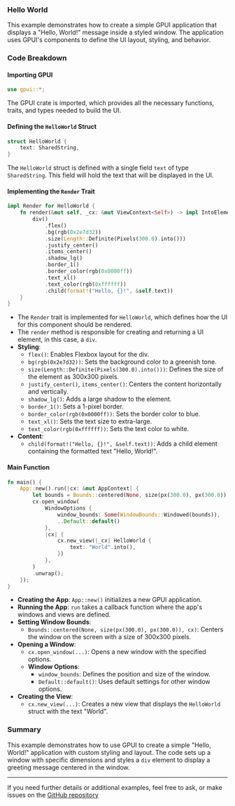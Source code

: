 ### Hello World

This example demonstrates how to create a simple GPUI application that displays a "Hello, World!" message inside a styled window. The application uses GPUI's components to define the UI layout, styling, and behavior.

### Code Breakdown

#### Importing GPUI

```rust
use gpui::*;
```

The GPUI crate is imported, which provides all the necessary functions, traits, and types needed to build the UI.

#### Defining the `HelloWorld` Struct

```rust
struct HelloWorld {
    text: SharedString,
}
```

The `HelloWorld` struct is defined with a single field `text` of type `SharedString`. This field will hold the text that will be displayed in the UI.

#### Implementing the `Render` Trait

```rust
impl Render for HelloWorld {
    fn render(&mut self, _cx: &mut ViewContext<Self>) -> impl IntoElement {
        div()
            .flex()
            .bg(rgb(0x2e7d32))
            .size(Length::Definite(Pixels(300.0).into()))
            .justify_center()
            .items_center()
            .shadow_lg()
            .border_1()
            .border_color(rgb(0x0000ff))
            .text_xl()
            .text_color(rgb(0xffffff))
            .child(format!("Hello, {}!", &self.text))
    }
}
```

- The `Render` trait is implemented for `HelloWorld`, which defines how the UI for this component should be rendered.
- The `render` method is responsible for creating and returning a UI element, in this case, a `div`.
- **Styling**:
  - `flex()`: Enables Flexbox layout for the div.
  - `bg(rgb(0x2e7d32))`: Sets the background color to a greenish tone.
  - `size(Length::Definite(Pixels(300.0).into()))`: Defines the size of the element as 300x300 pixels.
  - `justify_center()`, `items_center()`: Centers the content horizontally and vertically.
  - `shadow_lg()`: Adds a large shadow to the element.
  - `border_1()`: Sets a 1-pixel border.
  - `border_color(rgb(0x0000ff))`: Sets the border color to blue.
  - `text_xl()`: Sets the text size to extra-large.
  - `text_color(rgb(0xffffff))`: Sets the text color to white.
- **Content**:
  - `child(format!("Hello, {}!", &self.text))`: Adds a child element containing the formatted text "Hello, World!".

#### Main Function

```rust
fn main() {
    App::new().run(|cx: &mut AppContext| {
        let bounds = Bounds::centered(None, size(px(300.0), px(300.0)), cx);
        cx.open_window(
            WindowOptions {
                window_bounds: Some(WindowBounds::Windowed(bounds)),
                ..Default::default()
            },
            |cx| {
                cx.new_view(|_cx| HelloWorld {
                    text: "World".into(),
                })
            },
        )
        .unwrap();
    });
}
```

- **Creating the App**: `App::new()` initializes a new GPUI application.
- **Running the App**: `run` takes a callback function where the app's windows and views are defined.
- **Setting Window Bounds**:
  - `Bounds::centered(None, size(px(300.0), px(300.0)), cx)`: Centers the window on the screen with a size of 300x300 pixels.
- **Opening a Window**:
  - `cx.open_window(...)`: Opens a new window with the specified options.
  - **Window Options**:
    - `window_bounds`: Defines the position and size of the window.
    - `Default::default()`: Uses default settings for other window options.
- **Creating the View**:
  - `cx.new_view(...)`: Creates a new view that displays the `HelloWorld` struct with the text "World".

### Summary

This example demonstrates how to use GPUI to create a simple "Hello, World!" application with custom styling and layout. The code sets up a window with specific dimensions and styles a `div` element to display a greeting message centered in the window.

---

If you need further details or additional examples, feel free to ask, or make issues on the [GitHub repository](https://github.com/Himasnhu-AT/GPUI-docs-unofficial)
